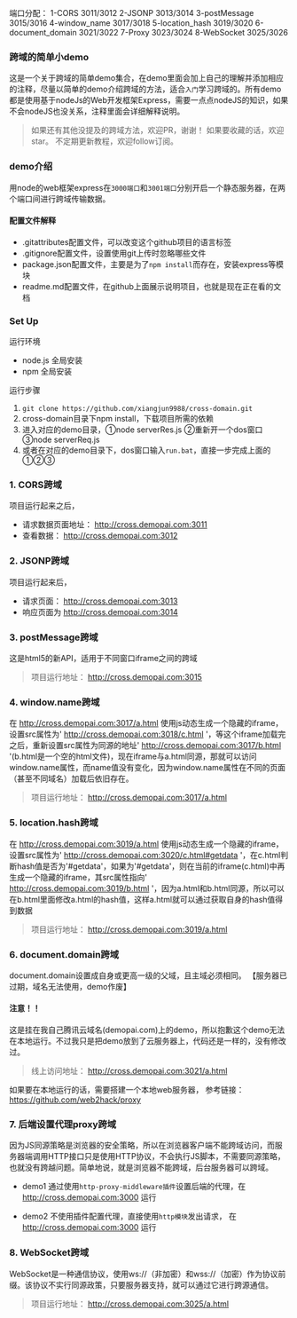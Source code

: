 端口分配：
1-CORS 3011/3012
2-JSONP 3013/3014
3-postMessage 3015/3016
4-window_name 3017/3018
5-location_hash 3019/3020
6-document_domain 3021/3022
7-Proxy 3023/3024
8-WebSocket 3025/3026


### 跨域的简单小demo
这是一个关于跨域的简单demo集合，在demo里面会加上自己的理解并添加相应的注释，尽量以简单的demo介绍跨域的方法，适合`入门`学习跨域的。所有demo都是使用基于nodeJs的Web开发框架Express，需要一点点nodeJS的知识，如果不会nodeJS也没关系，注释里面会详细解释说明。
> 如果还有其他没提及的跨域方法，欢迎PR，谢谢！
如果要收藏的话，欢迎star。
不定期更新教程，欢迎follow订阅。

### demo介绍
用node的web框架express在`3000端口`和`3001端口`分别开启一个静态服务器，在两个端口间进行跨域传输数据。

#### 配置文件解释
- .gitattributes配置文件，可以改变这个github项目的语言标签
- .gitignore配置文件，设置使用git上传时忽略哪些文件
- package.json配置文件，主要是为了`npm install`而存在，安装express等模块
- readme.md配置文件，在github上面展示说明项目，也就是现在正在看的文档
### Set Up
运行环境
- node.js 全局安装
- npm 全局安装

运行步骤
1. `git clone https://github.com/xiangjun9988/cross-domain.git`
2. cross-domain目录下npm install，下载项目所需的依赖
3. 进入对应的demo目录，①node serverRes.js  ②重新开一个dos窗口   ③node serverReq.js
4. 或者在对应的demo目录下，dos窗口输入`run.bat`，直接一步完成上面的①②③

### 1. CORS跨域

项目运行起来之后，
- 请求数据页面地址： http://cross.demopai.com:3011
- 查看数据： http://cross.demopai.com:3012


### 2. JSONP跨域

项目运行起来后，
- 请求页面： http://cross.demopai.com:3013
- 响应页面为 http://cross.demopai.com:3014

### 3. postMessage跨域
这是html5的新API，适用于不同窗口iframe之间的跨域

> 项目运行地址： http://cross.demopai.com:3015

### 4. window.name跨域

在 http://cross.demopai.com:3017/a.html 使用js动态生成一个隐藏的iframe，设置src属性为' http://cross.demopai.com:3018/c.html '，等这个iframe加载完之后，重新设置src属性为同源的地址' http://cross.demopai.com:3017/b.html '(b.html是一个空的html文件)，现在iframe与a.html同源，那就可以访问window.name属性，而name值没有变化，因为window.name属性在不同的页面（甚至不同域名）加载后依旧存在。


> 项目运行地址： http://cross.demopai.com:3017/a.html

### 5. location.hash跨域
在 http://cross.demopai.com:3019/a.html 使用js动态生成一个隐藏的iframe，设置src属性为' http://cross.demopai.com:3020/c.html#getdata '，在c.html判断hash值是否为'#getdata'，如果为'#getdata'，则在当前的iframe(c.html)中再生成一个隐藏的iframe，其src属性指向' http://cross.demopai.com:3019/b.html '，因为a.html和b.html同源，所以可以在b.html里面修改a.html的hash值，这样a.html就可以通过获取自身的hash值得到数据
> 项目运行地址： http://cross.demopai.com:3019/a.html

### 6. document.domain跨域
document.domain设置成自身或更高一级的父域，且主域必须相同。
【服务器已过期，域名无法使用，demo作废】
#### 注意！！
这是挂在我自己腾讯云域名(demopai.com)上的demo，所以抱歉这个demo无法在本地运行。不过我只是把demo放到了云服务器上，代码还是一样的，没有修改过。

> 线上访问地址： http://cross.demopai.com:3021/a.html


如果要在本地运行的话，需要搭建一个本地web服务器，
参考链接：https://github.com/web2hack/proxy

### 7. 后端设置代理proxy跨域
因为JS同源策略是浏览器的安全策略，所以在浏览器客户端不能跨域访问，而服务器端调用HTTP接口只是使用HTTP协议，不会执行JS脚本，不需要同源策略，也就没有跨越问题。简单地说，就是浏览器不能跨域，后台服务器可以跨域。

- demo1
通过使用`http-proxy-middleware插件`设置后端的代理，在 http://cross.demopai.com:3000 运行

- demo2
不使用插件配置代理，直接使用`http模块`发出请求， 在 http://cross.demopai.com:3000 运行


### 8. WebSocket跨域
WebSocket是一种通信协议，使用ws://（非加密）和wss://（加密）作为协议前缀。该协议不实行同源政策，只要服务器支持，就可以通过它进行跨源通信。
> 项目运行地址： http://cross.demopai.com:3025/a.html

